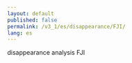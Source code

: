 ```yaml
---
layout: default
published: false
permalink: /v3_1/es/disappearance/FJI/
lang: es
---
```


disappearance analysis FJI
